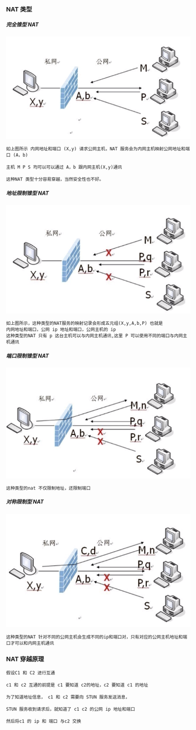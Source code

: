 ### NAT 类型

##### 完全锥型 NAT
![full cone](./images/full_cone.png)
```
如上图所示 内网地址和端口 (X,y) 请求公网主机，NAT 服务会为内网主机映射公网地址和端口 (A，b)

主机 M P S 均可以可以通过 A，b 跟内网主机(X,y)通讯

这种NAT 类型十分容易穿越，当然安全性也不好。
```
##### 地址限制锥型 NAT
![address restricted](./images/address_restricted.png)

```
如上图所示，这种类型的NAT服务的映射记录会形成五元组(X,y,A,b,P) 也就是
内网地址和端口，公网 ip 地址和端口，公网主机的 ip
这种类型的NAT 只有 p 这台主机可以与内网主机通讯,这里 P 可以使用不同的端口与内网主机通讯
```
##### 端口限制锥型 NAT
![port limited](./images/port_limited.png)

```
这种类型的nat 不仅限制地址，还限制端口
```
##### 对称限制型 NAT
![symmetric restricted](./images/symmetric_restricted.png)

```
这种类型的NAT 针对不同的公网主机会生成不同的ip和端口对，只有对应的公网主机地址和端口才可以和内网主机通讯
```

### NAT  穿越原理
```
假设C1 和 C2 进行互通

c1 和 c2 互通的前提是 c1 要知道 c2的地址，c2 要知道 c1 的地址

为了知道地址信息， c1 和 c2 需要向 STUN 服务发送消息，

STUN 服务收到请求后，就知道了 c1 c2 的公网 ip 地址和端口

然后将c1 的 ip 和 端口 与c2 交换

```
